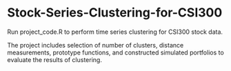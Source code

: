 # Stock-Series-Clustering-for-CSI300

Run project_code.R to perform time series clustering for CSI300 stock data.

The project includes selection of number of clusters, distance measurements, prototype functions, and constructed simulated portfolios to evaluate the results of clustering.
